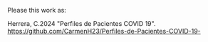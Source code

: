 Please this work as:

Herrera, C.2024 "Perfiles de Pacientes COVID 19".
https://github.com/CarmenH23/Perfiles-de-Pacientes-COVID-19-
